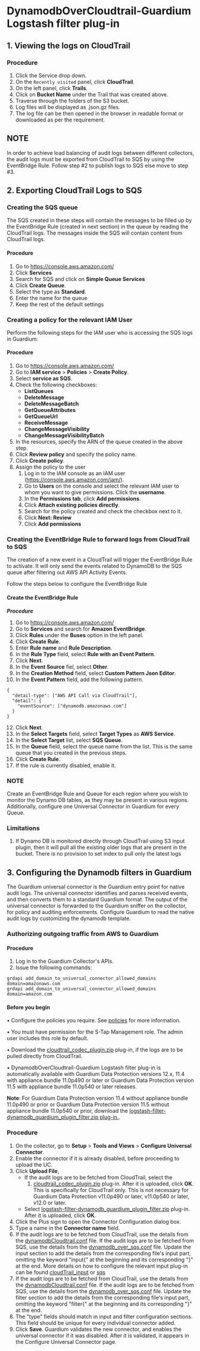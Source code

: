 # DynamodbOverCloudtrail-Guardium Logstash filter plug-in

## 1. Viewing the logs on CloudTrail

### Procedure

1. Click the Service drop down.
2. On the `Recently visited` panel, click **CloudTrail**.
3. On the left panel, click **Trails**.
4. Click on **Bucket Name** under the Trail that was created above.
5. Traverse through the folders of the S3 bucket.
7. Log files will be displayed as .json.gz files.
8. The log file can be then opened in the browser in readable format or downloaded as per the requirement.

## NOTE

In order to achieve load balancing of audit logs between different collectors, the audit logs must be exported from CloudTrail to SQS by using the EventBridge Rule. Follow step #2 to publish logs to SQS else move to step #3.

## 2. Exporting CloudTrail Logs to SQS

### Creating the SQS queue
The SQS created in these steps will contain the messages to be filled up by the
EventBridge Rule (created in next section) in the queue by reading the CloudTrail logs.
The messages inside the SQS will contain content from CloudTrail logs.

#### Procedure
1. Go to https://console.aws.amazon.com/
2. Click **Services**
3. Search for SQS and click on **Simple Queue Services**
4. Click **Create Queue**.
5. Select the type as **Standard**.
6. Enter the name for the queue
7. Keep the rest of the default settings

### Creating a policy for the relevant IAM User
Perform the following steps for the IAM user who is accessing the SQS logs in Guardium:

#### Procedure
1. Go to https://console.aws.amazon.com/
2. Go to **IAM service** > **Policies** > **Create Policy**.
3. Select **service as SQS**.
4. Check the following checkboxes: 
   * **ListQueues**
   * **DeleteMessage**
   * **DeleteMessageBatch**
   * **GetQueueAttributes**
   *  **GetQueueUrl**
   * **ReceiveMessage**
   * **ChangeMessageVisibility**
   * **ChangeMessageVisibilityBatch**
5. In the resources, specify the ARN of the queue created in the above step.
6. Click **Review policy** and specify the policy name.
7. Click **Create policy**.
8. Assign the policy to the user
    1. Log in to the IAM console as an IAM user (https://console.aws.amazon.com/iam/).
    2. Go to **Users** on the console and select the relevant IAM user to whom you want to give permissions.
       Click the **username**.
    3. In the **Permissions tab**, click **Add permissions**.
    4. Click **Attach existing policies directly**.
    5. Search for the policy created and check the checkbox next to it.
    6. Click **Next: Review**
    7. Click **Add permissions**


### Creating the EventBridge Rule to forward logs from CloudTrail to SQS

The creation of a new event in a CloudTrail will trigger the EventBridge Rule to activate. It will only send the events related to DynamoDB to the SQS queue after filtering out AWS API Activity Events.

Follow the steps below to configure the EventBridge Rule

#### Create the EventBridge Rule
__*Procedure*__
1. Go to https://console.aws.amazon.com/
2. Go to **Services** and search for **Amazon EventBridge**.
3. Click **Rules** under the **Buses** option in the left panel.
4. Click **Create Rule**.
5. Enter **Rule name** and **Rule Description**.
6. In the **Rule Type** field, select **Rule with an Event Pattern**.
7. Click **Next**.
8. In the **Event Source** fiel, select **Other**.
9. In the **Creation Method** field, select **Custom Pattern Json Editor**.
10. In the **Event Pattern** field, add the following pattern.

```
{
  "detail-type": ["AWS API Call via CloudTrail"],
  "detail": {
    "eventSource": ["dynamodb.amazonaws.com"]
  }
}
```
12. Click **Next**.
13. In the **Select Targets** field, select **Target Types** as **AWS Service**.
14. In the **Select Target** list, select **SQS Queue**.
15. In the **Queue** field, select the queue name from the list. This is the same queue that you created in the previous steps.
16. Click **Create Rule**.
17. If the rule is currently disabled, enable it.

### NOTE 

Create an EventBridge Rule and Queue for each region where you wish to monitor the Dynamo DB tables, as they may be present in various regions. Additionally, configure one Universal Connector in Guardium for every Queue.

### Limitations

1. If Dynamo DB is monitored directly through CloudTrail using S3 input plugin, then it will pull all the existing older logs that are present in the bucket. There is no provision to set index to pull only the latest logs


## 3. Configuring the Dynamodb filters in Guardium

The Guardium universal connector is the Guardium entry point for native audit logs. The universal connector identifies and parses received events, and then converts them to a standard Guardium format. The output of the universal connector is forwarded to the Guardium sniffer on the collector, for policy and auditing enforcements. Configure Guardium to read the native audit logs by customizing the dynamodb template.

### Authorizing outgoing traffic from AWS to Guardium

#### Procedure

1. Log in to the Guardium Collector's APIs.
2. Issue the following commands:
```
grdapi add_domain_to_universal_connector_allowed_domains domain=amazonaws.com
grdapi add_domain_to_universal_connector_allowed_domains domain=amazon.com
```

#### Before you begin
• Configure the policies you require. See [policies](https://github.com/IBM/universal-connectors/tree/main/docs#policies) for more information.

• You must have permission for the S-Tap Management role. The admin user includes this role by default.

• Download the [cloudtrail_codec_plugin.zip](DynamodbOverCloudtrailPackage/DynamoDB/cloudtrail_codec_plugin.zip) plug-in, if the logs are to be pulled directly from CloudTrail.

• DynamodbOverCloudtrail-Guardium Logstash filter plug-in is automatically available with Guardium Data Protection versions 12.x, 11.4 with appliance bundle 11.0p490 or later or Guardium Data Protection version 11.5 with appliance bundle 11.0p540 or later releases.

**Note**: For Guardium Data Protection version 11.4 without appliance bundle 11.0p490 or prior or Guardium Data Protection version 11.5 without appliance bundle 11.0p540 or prior, download the [logstash-filter-dynamodb_guardium_plugin_filter.zip plug-in.](../logstash-filter-dynamodb_guardium_plugin_filter.zip).

### Procedure
1. On the collector, go to **Setup** > **Tools and Views** > **Configure Universal Connector**.
2. Enable the connector if it is already disabled, before proceeding to upload the UC.
3. Click **Upload File**, 
	* If the audit logs are to be fetched from CloudTrail, select the
      1. [cloudtrail_codec_plugin.zip](./DynamodbOverCloudtrailPackage/DynamoDB/cloudtrail_codec_plugin.zip) plug-in. After it is uploaded, click **OK**. This is specifically for CloudTrail only. This is not necessary for Guardium Data Protection v11.0p490 or later, v11.0p540 or later, v12.0 or later.
	* Select [logstash-filter-dynamodb_guardium_plugin_filter.zip](../logstash-filter-dynamodb_guardium_plugin_filter.zip) plug-in. After it is uploaded, click **OK**.
4. Click the Plus sign to open the Connector Configuration dialog box.
5. Type a name in the **Connector name** field.
6. If the audit logs are to be fetched from CloudTrail, use the details from the [dynamodbCloudtrail.conf](./DynamodbOverCloudtrailPackage/DynamoDB/dynamodbCloudtrail.conf) file. If the audit logs are to be fetched from SQS, use the details
   from the [dynamodb_over_sqs.conf](./DynamodbCloudtrailOverSQSPackage/DynamoDB/dynamodbOverSqs.conf) file. Update the input section to add the details from the corresponding file's input part, omitting the keyword "input{" at the beginning and its corresponding "}" at the end. More details on how to configure the relevant input plug-in can be found [cloudTrail_input](../../../input-plugin/logstash-input-s3/README.md) or [sqs](../../../input-plugin/logstash-input-sqs/README.md)
7. If the audit logs are to be fetched from CloudTrail, use the details from the [dynamodbCloudtrail.conf](./DynamodbOverCloudtrailPackage/DynamoDB/dynamodbCloudtrail.conf) file. If the audit logs are to be fetched from SQS, use the details
   from the [dynamodb_over_sqs.conf](./DynamodbCloudtrailOverSQSPackage/DynamoDB/dynamodbOverSqs.conf) file. Update the filter section to add the details
   from the corresponding file's input part, omitting the keyword "filter{" at the beginning and its corresponding "}"
   at the end.
8. The "type" fields should match in input and filter configuration sections. This field should be unique for every individual connector added.
9. Click **Save**. Guardium validates the new connector, and enables the universal connector if it was
   disabled. After it is validated, it appears in the Configure Universal Connector page.

